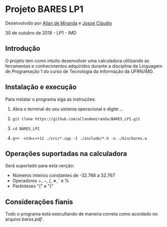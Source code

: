 # Projeto BARES LP1

Desenvolvido  por [Allan de Miranda](https://github.com/allandemiranda)
                e [Josoé Cláudio](https://github.com/JO5U3)

30 de outubro de 2018 - LP1 - IMD

## Introdução

O projeto tem como intuito desenvolver uma calculadora utilizando as ferramentas e conhecimentos adquiridos durante a disciplina de Linguagem de Programação 1 do curso de Tecnologia da Informação da UFRN/IMD.

## Instalação e execução

Para instalar o programa siga as instruções: 

1. Abra o terminal do seu sistema operacional e digite ...

2. `git clone https://github.com/allandemiranda/BARES_LP1.git`

3. `cd BARES_LP1`

4. `g++ -std=c++11 ./src/*.cpp -I ./include/*.h -o ./bin/bares.o`



## Operações suportadas na calculadora

Será suportado para esta verção:

- Números inteiros constantes de -32.768 a 32.767
- Operadores +, −, /, ∗,ˆ e %
- Parênteses "(" e ")"

## Considerações fianis

Todo o programa está execultando de maneira correta como acordado no arquivo *bares.pdf* .
